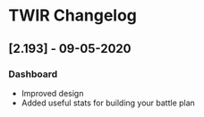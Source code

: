 # TWIR Changelog



## [2.193] - 09-05-2020

### Dashboard
- Improved design
- Added useful stats for building your battle plan